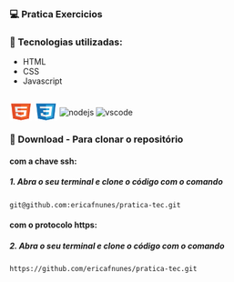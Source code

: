 ### :computer: Pratica Exercicios

### :rocket: Tecnologias utilizadas:

- HTML
- CSS
- Javascript

<div style="display: inline_block"><br>
  <img align="center" alt="HTML" height="30" width="40" src="https://raw.githubusercontent.com/devicons/devicon/master/icons/html5/html5-original.svg">
  <img align="center" alt="CSS" height="30" width="40" src="https://raw.githubusercontent.com/devicons/devicon/master/icons/css3/css3-original.svg">
  <img  align="center" alt="nodejs" height="30" width="40" src="https://cdn.jsdelivr.net/gh/devicons/devicon/icons/typescript/javascript-original.svg" />
 <img  align="center" alt="vscode" height="30" width="40" src="https://cdn.jsdelivr.net/gh/devicons/devicon/icons/vscode/vscode-original-wordmark.svg" />
</div>

### :floppy_disk: Download - Para clonar o repositório

#### com a chave ssh:

##### 1. Abra o seu terminal e clone o código com o comando

    git@github.com:ericafnunes/pratica-tec.git

#### com o protocolo https:

##### 2. Abra o seu terminal e clone o código com o comando

    https://github.com/ericafnunes/pratica-tec.git
